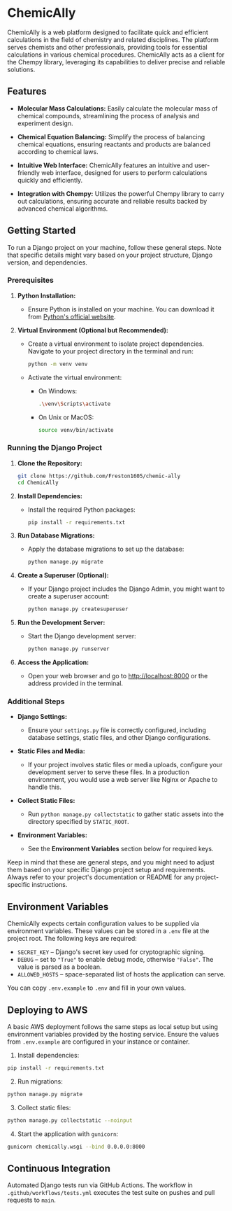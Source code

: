 # ChemicAlly

ChemicAlly is a web platform designed to facilitate quick and efficient calculations in the field of chemistry and related disciplines. The platform serves chemists and other professionals, providing tools for essential calculations in various chemical procedures. ChemicAlly acts as a client for the Chempy library, leveraging its capabilities to deliver precise and reliable solutions.

## Features

- **Molecular Mass Calculations:** Easily calculate the molecular mass of chemical compounds, streamlining the process of analysis and experiment design.

- **Chemical Equation Balancing:** Simplify the process of balancing chemical equations, ensuring reactants and products are balanced according to chemical laws.

- **Intuitive Web Interface:** ChemicAlly features an intuitive and user-friendly web interface, designed for users to perform calculations quickly and efficiently.

- **Integration with Chempy:** Utilizes the powerful Chempy library to carry out calculations, ensuring accurate and reliable results backed by advanced chemical algorithms.

## Getting Started

To run a Django project on your machine, follow these general steps. Note that specific details might vary based on your project structure, Django version, and dependencies.

### Prerequisites

1. **Python Installation:**
   - Ensure Python is installed on your machine. You can download it from [Python's official website](https://www.python.org/downloads/).

2. **Virtual Environment (Optional but Recommended):**
   - Create a virtual environment to isolate project dependencies. Navigate to your project directory in the terminal and run:

     ```bash
     python -m venv venv
     ```

   - Activate the virtual environment:
     - On Windows:

       ```bash
       .\venv\Scripts\activate
       ```

     - On Unix or MacOS:

       ```bash
       source venv/bin/activate
       ```

### Running the Django Project

1. **Clone the Repository:**

   ```bash
   git clone https://github.com/Freston1605/chemic-ally
   cd ChemicAlly
   ```

2. **Install Dependencies:**
   - Install the required Python packages:

     ```bash
     pip install -r requirements.txt
     ```

3. **Run Database Migrations:**
   - Apply the database migrations to set up the database:

     ```bash
     python manage.py migrate
     ```

4. **Create a Superuser (Optional):**
   - If your Django project includes the Django Admin, you might want to create a superuser account:

     ```bash
     python manage.py createsuperuser
     ```

5. **Run the Development Server:**
   - Start the Django development server:

     ```bash
     python manage.py runserver
     ```

6. **Access the Application:**
   - Open your web browser and go to <http://localhost:8000> or the address provided in the terminal.

### Additional Steps

- **Django Settings:**
  - Ensure your `settings.py` file is correctly configured, including database settings, static files, and other Django configurations.

- **Static Files and Media:**
  - If your project involves static files or media uploads, configure your development server to serve these files. In a production environment, you would use a web server like Nginx or Apache to handle this.

- **Collect Static Files:**
  - Run `python manage.py collectstatic` to gather static assets into the directory specified by `STATIC_ROOT`.

- **Environment Variables:**
  - See the **Environment Variables** section below for required keys.

Keep in mind that these are general steps, and you might need to adjust them based on your specific Django project setup and requirements. Always refer to your project's documentation or README for any project-specific instructions.

## Environment Variables

ChemicAlly expects certain configuration values to be supplied via environment variables. These values can be stored in a `.env` file at the project root. The following keys are required:

- `SECRET_KEY` &ndash; Django's secret key used for cryptographic signing.
- `DEBUG` &ndash; set to `"True"` to enable debug mode, otherwise `"False"`. The value is parsed as a boolean.
- `ALLOWED_HOSTS` &ndash; space-separated list of hosts the application can serve.

You can copy `.env.example` to `.env` and fill in your own values.

## Deploying to AWS

A basic AWS deployment follows the same steps as local setup but using environment variables provided by the hosting service. Ensure the values from `.env.example` are configured in your instance or container.

1. Install dependencies:

```bash
pip install -r requirements.txt
```

2. Run migrations:

```bash
python manage.py migrate
```

3. Collect static files:

```bash
python manage.py collectstatic --noinput
```

4. Start the application with `gunicorn`:

```bash
gunicorn chemically.wsgi --bind 0.0.0.0:8000
```

## Continuous Integration

Automated Django tests run via GitHub Actions. The workflow in `.github/workflows/tests.yml` executes the test suite on pushes and pull requests to `main`.

